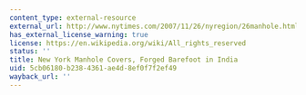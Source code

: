 ```yaml
---
content_type: external-resource
external_url: http://www.nytimes.com/2007/11/26/nyregion/26manhole.html
has_external_license_warning: true
license: https://en.wikipedia.org/wiki/All_rights_reserved
status: ''
title: New York Manhole Covers, Forged Barefoot in India
uid: 5cb06180-b238-4361-ae4d-8ef0f7f2ef49
wayback_url: ''
---
```

